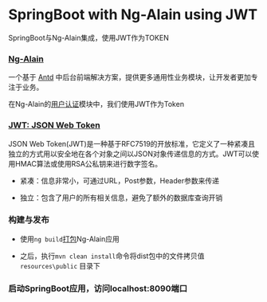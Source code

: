 # SpringBoot with Ng-Alain using JWT

SpringBoot与Ng-Alain集成，使用JWT作为TOKEN

### [Ng-Alain](https://ng-alain.com/zh)

一个基于 [Antd](https://ant.design/index-cn) 中后台前端解决方案，提供更多通用性业务模块，让开发者更加专注于业务。

在Ng-Alain的[用户认证](https://ng-alain.com/auth/getting-started/zh)模块中，我们使用JWT作为Token

### [JWT: JSON Web Token](https://blog.csdn.net/kangkanglou/article/details/78669688)

JSON Web Token(JWT)是一种基于RFC7519的开放标准，它定义了一种紧凑且独立的方式用以安全地在各个对象之间以JSON对象传递信息的方式。JWT可以使用HMAC算法或使用RSA公私钥来进行数字签名。

- 紧凑：信息非常小，可通过URL，Post参数，Header参数来传递

- 独立：包含了用户的所有相关信息，避免了额外的数据库查询开销

### 构建与发布

- 使用`ng build`[打包](https://ng-alain.com/docs/deploy/zh)Ng-Alain应用


- 之后，执行`mvn clean install`命令将dist包中的文件拷贝值`resources\public`
目录下

### 启动SpringBoot应用，访问localhost:8090端口
